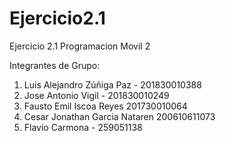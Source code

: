 # Ejercicio2.1
Ejercicio 2.1 Programacion Movil 2

Integrantes de Grupo:
1. Luis Alejandro Zúñiga Paz - 201830010388
2. Jose Antonio Vigil - 201830010249
3. Fausto Emil Iscoa Reyes 201730010064
4. Cesar Jonathan Garcia Nataren 200610611073
5. Flavio Carmona - 259051138
